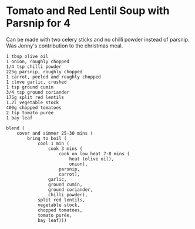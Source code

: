Tomato and Red Lentil Soup with Parsnip for 4
=============================================

Can be made with two celery sticks and no chilli powder instead of parsnip. Was
Jonny's contribution to the christmas meal.

    1 tbsp olive oil
    1 onion, roughly chopped
    1/4 tsp chilli powder
    225g parsnip, roughly chopped
    1 carrot, peeled and roughly chopped
    1 clove garlic, crushed
    1 tsp ground cumin
    3/4 tsp ground coriander
    175g split red lentils
    1.2l vegetable stock
    400g chopped tomatoes
    2 tsp tomato purée
    1 bay leaf

    blend (
        cover and simmer 25-30 mins (
            bring to boil (
                cool 1 min (
                    cook 3 mins (
                        cook on low heat 7-8 mins (
                            heat (olive oil),
                            onion),
                        parsnip,
                        carrot),
                    garlic,
                    ground cumin,
                    ground coriander,
                    chilli powder),
                split red lentils,
                vegetable stock,
                chopped tomatoes,
                tomato purée,
                bay leaf)))
